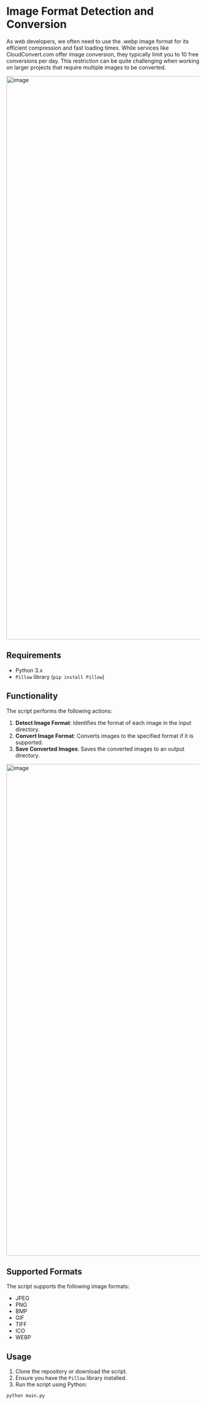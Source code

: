 # Image Format Detection and Conversion

As web developers, we often need to use the .webp image format for its efficient compression and fast loading times. While services like CloudConvert.com offer image conversion, they typically limit you to 10 free conversions per day. This restriction can be quite challenging when working on larger projects that require multiple images to be converted.

<img width="1470" alt="image" src="https://github.com/user-attachments/assets/1e920853-0731-4495-b06b-14f104979920">

## Requirements

- Python 3.x
- `Pillow` library (`pip install Pillow`)

## Functionality

The script performs the following actions:

1. **Detect Image Format**: Identifies the format of each image in the input directory.
2. **Convert Image Format**: Converts images to the specified format if it is supported.
3. **Save Converted Images**: Saves the converted images to an output directory.

  <img width="1283" alt="image" src="https://github.com/user-attachments/assets/c4a32d06-3332-4724-9bde-68749b8ed3fb">



## Supported Formats

The script supports the following image formats:

- JPEG
- PNG
- BMP
- GIF
- TIFF
- ICO
- WEBP

## Usage

1. Clone the repository or download the script.
2. Ensure you have the `Pillow` library installed.
3. Run the script using Python:

```bash
python main.py
